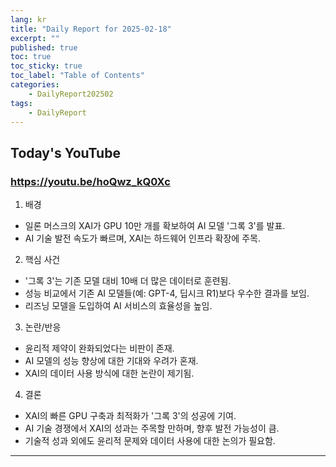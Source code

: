 ```yaml
---
lang: kr
title: "Daily Report for 2025-02-18"
excerpt: ""
published: true
toc: true
toc_sticky: true
toc_label: "Table of Contents"
categories:
    - DailyReport202502
tags:
    - DailyReport
---
```


## Today's YouTube
### https://youtu.be/hoQwz_kQ0Xc
1. 배경  
- 일론 머스크의 XAI가 GPU 10만 개를 확보하여 AI 모델 '그록 3'를 발표.  
- AI 기술 발전 속도가 빠르며, XAI는 하드웨어 인프라 확장에 주목.

2. 핵심 사건  
- '그록 3'는 기존 모델 대비 10배 더 많은 데이터로 훈련됨.  
- 성능 비교에서 기존 AI 모델들(예: GPT-4, 딥시크 R1)보다 우수한 결과를 보임.  
- 리즈닝 모델을 도입하여 AI 서비스의 효율성을 높임.

3. 논란/반응  
- 윤리적 제약이 완화되었다는 비판이 존재.  
- AI 모델의 성능 향상에 대한 기대와 우려가 혼재.  
- XAI의 데이터 사용 방식에 대한 논란이 제기됨.

4. 결론  
- XAI의 빠른 GPU 구축과 최적화가 '그록 3'의 성공에 기여.  
- AI 기술 경쟁에서 XAI의 성과는 주목할 만하며, 향후 발전 가능성이 큼.  
- 기술적 성과 외에도 윤리적 문제와 데이터 사용에 대한 논의가 필요함.

---

